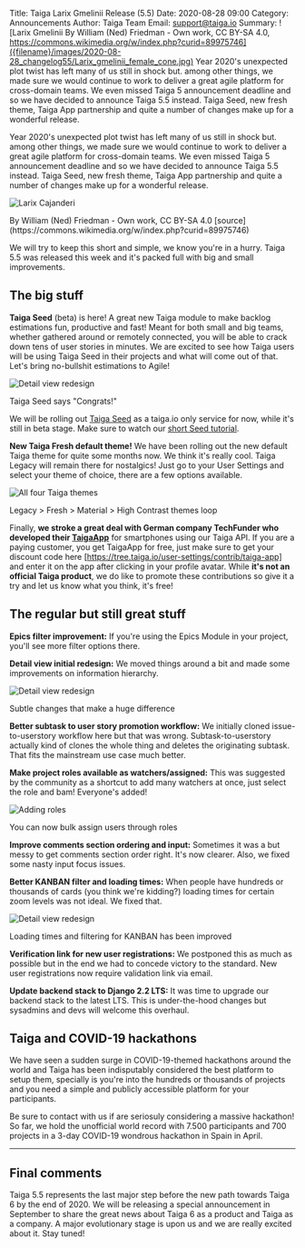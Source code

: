 Title: Taiga Larix Gmelinii Release (5.5)
Date: 2020-08-28 09:00
Category: Announcements
Author: Taiga Team
Email: support@taiga.io
Summary: ![Larix Gmelinii By William (Ned) Friedman - Own work, CC BY-SA 4.0, https://commons.wikimedia.org/w/index.php?curid=89975746]({filename}/images/2020-08-28_changelog55/Larix_gmelinii_female_cone.jpg) Year 2020's unexpected plot twist has left many of us still in shock but. among other things, we made sure we would continue to work to deliver a great agile platform for cross-domain teams. We even missed Taiga 5 announcement deadline and so we have decided to announce Taiga 5.5 instead. Taiga Seed, new fresh theme, Taiga App partnership and quite a number of changes make up for a wonderful release.

Year 2020's unexpected plot twist has left many of us still in shock but. among other things, we made sure we would continue to work to deliver a great agile platform for cross-domain teams. We even missed Taiga 5 announcement deadline and so we have decided to announce Taiga 5.5 instead. Taiga Seed, new fresh theme, Taiga App partnership and quite a number of changes make up for a wonderful release.

![Larix Cajanderi]({filename}/images/2020-08-28_changelog55/Larix_gmelinii_female_cone.jpg) 
<figcaption>By William (Ned) Friedman - Own work, CC BY-SA 4.0 [source](https://commons.wikimedia.org/w/index.php?curid=89975746)</figcaption>

We will try to keep this short and simple, we know you're in a hurry. Taiga 5.5 was released this week and it's packed full with big and small improvements.

## The big stuff

**Taiga Seed** (beta) is here! A great new Taiga module to make backlog estimations fun, productive and fast! Meant for both small and big teams, whether gathered around or remotely connected, you will be able to crack down tens of user stories in minutes. We are excited to see how Taiga users will be using Taiga Seed in their projects and what will come out of that. Let's bring no-bullshit estimations to Agile!

![Detail view redesign]({filename}/images/2020-08-28_changelog55/seed.jpg) 
<figcaption>Taiga Seed says "Congrats!"</<figcaption>

We will be rolling out [Taiga Seed](https://seed.taiga.io) as a taiga.io only service for now, while it's still in beta stage. Make sure to watch our [short Seed tutorial](https://www.youtube.com/watch?v=HLzp0dpbnH4).

**New Taiga Fresh default theme!** We have been rolling out the new default Taiga theme for quite some months now. We think it's really cool. Taiga Legacy will remain there for nostalgics! Just go to your User Settings and select your theme of choice, there are a few options available.

![All four Taiga themes]({filename}/images/2020-08-28_changelog55/themes.gif) 
<figcaption>Legacy > Fresh > Material > High Contrast themes loop</<figcaption>

Finally, **we stroke a great deal with German company TechFunder who developed their [TaigaApp](http://www.taigaapp.com/)** for smartphones using our Taiga API. If you are a paying customer, you get TaigaApp for free, just make sure to get your discount code here [https://tree.taiga.io/user-settings/contrib/taiga-app] and enter it on the app after clicking in your profile avatar. While **it's not an official Taiga product**, we do like to promote these contributions so give it a try and let us know what you think, it's free!

## The regular but still great stuff

**Epics filter improvement:** If you're using the Epics Module in your project, you'll see more filter options there.

**Detail view initial redesign:** We moved things around a bit and made some improvements on information hierarchy.

![Detail view redesign]({filename}/images/2020-08-28_changelog55/detail_userstory_view.jpg) 
<figcaption>Subtle changes that make a huge difference</<figcaption>

**Better subtask to user story promotion workflow:** We initially cloned issue-to-userstory workflow here but that was wrong. Subtask-to-userstory actually kind of clones the whole thing and deletes the originating subtask. That fits the mainstream use case much better.


**Make project roles available as watchers/assigned:** This was suggested by the community as a shortcut to add many watchers at once, just select the role and bam! Everyone's added!

![Adding roles]({filename}/images/2020-08-28_changelog55/taiga_select_assigned_user.gif) 
<figcaption>You can now bulk assign users through roles</<figcaption>

**Improve comments section ordering and input:** Sometimes it was a but messy to get comments section order right. It's now clearer. Also, we fixed some nasty input focus issues.


**Better KANBAN filter and loading times:** When people have hundreds or thousands of cards (you think we're kidding?) loading times for certain zoom levels was not ideal. We fixed that.

![Detail view redesign]({filename}/images/2020-08-28_changelog55/taiga_filters_kanban.jpg) 
<figcaption>Loading times and filtering for KANBAN has been improved</<figcaption>

**Verification link for new user registrations:** We postponed this as much as possible but in the end we had to concede victory to the standard. New user registrations now require validation link via email.

**Update backend stack to Django 2.2 LTS:** It was time to upgrade our backend stack to the latest LTS. This is under-the-hood changes but sysadmins and devs will welcome this overhaul.

## Taiga and COVID-19 hackathons

We have seen a sudden surge in COVID-19-themed hackathons around the world and Taiga has been indisputably considered the best platform to setup them, specially is you're into the hundreds or thousands of projects and you need a simple and publicly accessible platform for your participants.

Be sure to contact with us if are seriosuly considering a massive hackathon! So far, we hold the unofficial world record with 7.500 participants and 700 projects in a 3-day COVID-19 wondrous hackathon in Spain in April.

--------------------------------------------------------------------------------

## Final comments

Taiga 5.5 represents the last major step before the new path towards Taiga 6 by the end of 2020. We will be releasing a special announcement in September to share the great news about Taiga 6 as a product and Taiga as a company. A major evolutionary stage is upon us and we are really excited about it. Stay tuned!

